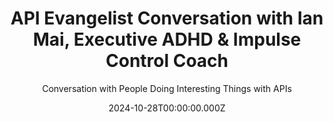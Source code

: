 ---
title: >-
  API Evangelist Conversation with Ian Mai, Executive ADHD & Impulse Control
  Coach
description: >-
  My friend from Postman days Ian Mai came by to talk about addiction and
  impulse control with me. This isn't your average API conversation, but neither
  is my podcast, and I am all about sharing my own struggles, while also giving
  friends a platform to help others with their battles. I appreciate Ian's
  honesty in his own struggles with addiction and trying to find balance, and
  wanted to learn more about why he left Postman, and why he said he was leaving
  tech. I don't see Ian as leaving tech, I think he'll continue to help us all
  find our way, and be there for anyone who hits the wall or drives into the
  ditch, as most everyone will experience at one time or another. I always
  cherished Ian's energy, and think this is the perfect role for him and his
  boundless enthusiasm.
date: 2024-10-28T00:00:00.000Z
guestName: Ian Mai
guestRole: Executive ADHD & Impulse Control Coach
guestCompany: Ian Mai
guestIndustry: Coaching
guestImage: /assets/img/people/ian-mai-headshot.jpeg
bio: >-
  If you're struggling with impulsive behavior, the success you've created in
  your life feels undeserved and inauthentic to your underlying struggles.
  Create clear alignment with your values to overcome impulsive behaviors in
  internet addiction disorders, diet & exercise, and consumer debt spending.
  Unblock deleterious beliefs and bad habits to create real, sustainable change
  to transform the way you present yourself to the world in your health,
  finances, and intimacy.
obfuscated: false
summary: Doing the work to find balance in our digital worlds.
subtitle: Conversation with People Doing Interesting Things with APIs
audio_file: >-
  https://kinlane-productions2.s3.us-east-1.amazonaws.com/api-evangelist-conversations/api-evangelist-converstion-ian-mai-executive-coach.wav
audio_length: 81461618
youtubeId: hZbnB6G1YTE
sound_cloud: >-
  https://soundcloud.com/kinlane/api-evangelist-conversation-with-ian-mai-executive-adhd-impulse-control-coach
duration: '0:15:24'
publish_date: '2024-10-24 15:00:00'
url: >-
  https://conversations.apievangelist.com/sessions/2024-10-29-ian-mai-executive-coach.html
tags:
  - ADHD
  - Impulse
  - Coaching
  - Self-Help
  - Wellness
partnerImage: >-
  https://kinlane-productions2.s3.amazonaws.com/api-evangelist-partners/apimatic-banner-728.jpg
partnerUrl: https://bit.ly/3NyONos
partnerTitle: Maximize API Adoption
conversation:
  - question: Who are you?
    answer: >-
      Hey Ken, thanks for having me. Uh, Ian May here, uh, currently acting and
      operating as an ADHD and impulse control coach, but how you and I know
      each other as, uh, a former customer success manager and enterprise tech
      sales manager. Executive from Postman and essentially former techie in the
      world of API development, software lifecycle, all the buzzy buzzwords in
      the cloud architecture web app development.
  - question: Why are you leaving tech?
    answer: >-
      Yeah. So, uh, just kind of a historical background for me. I have spent
      the last 12 years solely focused on, uh, tech software specifically in the
      software development life cycle space. So we have a lot of overlap in
      that, um, and all the buzzy buzzwords when it comes to tech, uh, being
      able to help build innovative solutions and kind of getting into that
      startup ecosystem was really something I was motivated by at a very young
      age, right out of college. And essentially having built a career in that
      space. However, in the last couple of years, uh, a good majority of my
      focus had actually been more of my own internal software, being able to
      understand how I'm wired, why I do the things that I do, and inevitably,
      like how I ended up finding myself kind of stuck in, uh, ritual habits of
      addiction. Whether that was alcohol, whether that was pornography, whether
      that was even like addiction to exercise and all sorts of things that just
      weren't serving me. And it got to a point where all of a sudden, all of
      the things that I had built, these outward, external, uh, signals of
      success were kind of crumbling around or down around me that, uh, my
      addiction and addictive patterns were starting to make it to where I
      couldn't focus. Well, I wasn't doing my job as well as I could have, uh,
      it's almost sort of bastardizing my career. And so almost like during this
      process of working at Postman and digging in with API Lifecycle and
      building a brand for myself, I was still on the side of kind of having to
      navigate that internal journey in understanding impulsive behavior,
      understanding addiction, and then kind of uncovering that I had adult ADHD
      and that there was a lot of comorbidity in My depressive symptoms, my
      addiction habits, and all sorts of these other components that now in
      moving out of tech and moving away from it, that's been my focus is being
      able to help other people who are like me, highly successful individuals
      who are now finding themselves not able to continue. To have that external
      vector of success because of these internal issues, depression, uh,
      anxiety, and then on top of all of that, obviously addiction components
      that really are deleterious to any levels and trajectory of success that
      you might have.
  - question: What advice do you have for someone starting their career?
    answer: >-
      Yeah. So, I mean, one tech didn't create any of these issues for me,
      right? And I think that's one of the things that, like, I'm not blaming
      tech and giving the middle finger to the corporate world of tech on my way
      out the door, although the reasons could very well be there when it comes
      to industry. But the advice that I would give to that Gen Z person just
      out of college is. Being able to pay attention to what you're assessing
      about. And, you know, when I talk about ADHD, even the nomenclature of
      ADHD is, is a misnomer because the first component of that attention
      deficit. Um, that's actually not the issue for most people with ADHD. It's
      that they actually have hyper attention. They just don't know how to take
      all of the attention from all the things and focus it on anyone, or at
      least the things that most matter to them. And so for me, what would end
      up happening is I would sort of be this Professional at a thousand
      different things at once. So if you hear me talk about, you know, my new
      hobby that I just picked up, it's Rubik's cubes and then it's fitness. And
      then I'm going to take fitness all the way to the highest level and have
      become a professional bodybuilder while also still in tech and also still
      an account executive. And yes, there's definitely health benefits for the
      ADHD brain when it comes to fitness, which is true, which is definitely
      useful. Um, but being able to recognize that inevitably, As more of the
      addictive patterns started to arise, the obsessions were now lack of focus
      on the important things and obsessing about all of the addictive patterns
      of things.
  - question: Is addiction the right word to use?
    answer: >-
      Yeah. So I don't hesitate to use the word addiction. I think, you know,
      from a clinical psychologist standpoint, they care a lot about wording and
      phrasing. Uh, the bottom line is, is this, is that all impulsive behavior
      comes down to very high dysregulation of dopamine. So dopamine is this,
      uh, neurotransmitter. It reinforces behavior. It signals potential for
      pleasurable or safety like experiences. And so when you talk about
      addictions, it's essentially things that can cause significant spikes in
      dopamine. So what's interesting though, when it comes to us talking about
      the ADHD brain, is that typically what happens for the ADHD brain is that
      parts of the brain aren't actually getting enough dopamine. And so there's
      like a dam between all of the emotional centers of the brain, which where
      there's plenty of dopamine happening. So that's why a lot of the impulsive
      behavior is very emotionally driven, strong emotional responses. And so
      emotional behavior can also be emotional escape, which that might drive
      you to the types of things that you might use as emotional escape, the
      alcohol, the drugs and pornography, like whatever those things are. The
      other aspect of it is that when you have high dopamine response
      activities, usually what happens is that there's a big rush of dopamine.
      Anytime you imbibe in those particular behaviors or, um, again, drugs and
      alcohol and so on, that now all of a sudden there's dopamine on the sides
      of the brain that have been starving for it. And so for a lot of people
      who do have ADHD, Now all of a sudden my brain is finally functioning
      because it's getting the dopamine in that part of the brain that was
      starving for it. And so I can start to justify my behavior for using that
      thing as sort of like the self medication mindset that we can all kind of
      come into patterns and habits around. But how addicted our addictions
      actually form is that the amount of that stimulus that I need to continue
      to have that amount of dopamine response in that frontal lobe of the brain
      continues to decrease over time, which requires more of that substance,
      more of that. Experience to generate it. And all of that, if those things
      are directed towards unhealthy means and unhealthy gains, then yeah, it's
      only going to lead to very, very deleterious responses.
  - question: Are you still focusing on helping people in tech?
    answer: >-
      Yeah. I mean, the bottom line is I spent 12 years really learning how to
      make, uh, software websites, mobile applications, draw your attention in.
      So there's some aspect of, I'm very well aware of the nature of how those
      things work. And then in the other aspect of it is now like knowing fully
      well how to kind of combat that, how to control my attention, how to do
      what I call kind of a dopamine audit, where I can say, understand where
      all my dopamine is coming from. And is it reinforcing the things that I
      care the most about? And that are the highest value to me personally. So
      the social media, the mobile applications, those inherently aren't the
      problem it's, am I using those things to escape the things that are really
      important to me, or am I using those to connect me with people around the
      world, like technology is amazing. I I'm speaking to and working with
      people. All around the world, some places in South Africa. And it's
      amazing how we can create community in those large scopes. But if I'm
      doing that in lieu of connecting more deeply with my two children, my wife
      at home, my immediate world around me, then no, I'm actually reinforcing
      solitude and isolation. Which is partially why, like, again, taboo
      subject, but why pornography is potentially so deleterious is that you're
      actually just reinforcing isolation type activities rather than commutal
      connection, fireside chat conversations that elicit more deep, deep
      connection, uh, and removing of that shame and isolation.
  - question: Is there a role technology companies play in making addictive software?
    answer: >-
      Yeah, I think I think scalability is always hard. Anytime you try to move
      from being highly digital, sort of removed, meet you where you are, is
      then how do I then scale it in a way to increase the likelihood of meeting
      in person communal engagements, right? Like this conversation would likely
      be different. If you even could be in the same room as me, we're sharing
      atoms, you're sensing my posture and body language and excitement and
      energy in which I'm applying these things, like you're probably going to
      feel a different response. Then even just you and I, you and I aren't even
      making eye contact right now. I'm looking at your eyes, looking at my eyes
      on a screen versus like, okay, I'm, you perceive I'm making eye contact
      with you now, even though I'm staring at a webcam, right? Like completely
      different emotional response that you and I are going to have to these
      conversations because of just that deep connection that we're creating
      with each other. Socially, that is kind of lost in the current tech. And I
      do believe that there will be companies that will build tech in a way that
      makes engagement more sustainable, more healthy, uh, and whether that's
      chemically healthy or not, whether, I mean, there's always going to be
      things that if you have a high dopamine response to any behavior that
      there's room for abuse. And so we can't constantly shame every single
      thing for the abuse that it causes, right? Like just because I have my
      phone, I'm black and white to make it really boring and lame. So I'm not
      constantly checking it every other sentence. Like, yeah, that's a utility
      to me, but it doesn't mean that we all need to go to black and white
      screens in order to counteract the addictive patterns that these devices
      have.
  - question: What does your regular routine look like?
    answer: >-
      Yeah. So I actually just finished a pretty intense, uh, we'll call it a
      sprint cycle. Uh, in, in fitness, they call it a mezzo cycle, which is
      silly, but, uh, recent 12 weeks sprint, I actually lost 30 pounds in the
      last 12 weeks. Uh, which is more aggressive than I would suggest and
      encourage anybody else to do. Um, but I was actually doing it more for
      like the emotional journaling and processing, like when you're sitting
      with that level of hunger, there's a lot of emotional turmoil that'll
      arise. And it fueled a good amount of my journaling and meditation. And
      even for that matter, like committing to quitting a job that is.
      Sustainable and paying a good salary and has a huge amount of upside when
      it comes to, uh, you know, monetary value. So, uh, now my current routine
      though, yeah, I still get up at five o'clock in the morning. I still
      journal for about 30 minutes. I get to the gym by anywhere between five
      and five 30 and then it's right now it's only about an hour in the gym,
      which an hour in the gym four days a week is really not that I think
      anybody can sustain that. Uh, but if you were to try to come do that with
      me without. experience. Um, yeah, you might, you might find mechanical
      muscular failure might not be your jam for how you want
slug: 2024-10-29-ian-mai-executive-coach
---
